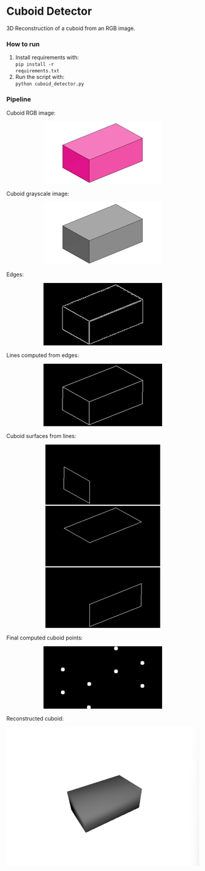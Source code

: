 # Cuboid Detector
3D Reconstruction of a cuboid from an RGB image.
### How to run
1. Install requirements with: <br>
    <code>pip install -r requirements.txt</code>
2. Run the script with: <br>
    <code>python cuboid_detector.py</code> <br>

### Pipeline
Cuboid RGB image: <br>
<p align="center">
  <img src="cuboid.png">
</p>
Cuboid grayscale image: <br>
<p align="center">
  <img src="results/grayscale.png">
</p>
Edges: <br>
<p align="center">
  <img src="results/edges.png">
</p>
Lines computed from edges: <br>
<p align="center">
  <img src="results/lines.png">
</p>
Cuboid surfaces from lines: <br>
<p align="center">
  <img src="results/surface_2.png" width="300">
  <img src="results/surface_1.png" width="300">
  <img src="results/surface_0.png" width="300">
</p>
Final computed cuboid points: <br>
<p align="center">
  <img src="results/points.png">
</p>
Reconstructed cuboid: <br>
<p align="center">
  <img src="results/render.png">
</p>
